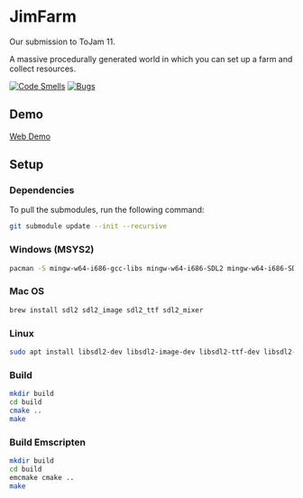 # JimFarm

Our submission to ToJam 11.

A massive procedurally generated world in which you can set up a farm and collect resources.

[![Code Smells](https://sonarcloud.io/api/project_badges/measure?project=AdsGames_JimFarm&metric=code_smells)](https://sonarcloud.io/summary/new_code?id=AdsGames_JimFarm)
[![Bugs](https://sonarcloud.io/api/project_badges/measure?project=AdsGames_JimFarm&metric=bugs)](https://sonarcloud.io/summary/new_code?id=AdsGames_JimFarm)

## Demo

[Web Demo](https://adsgames.github.io/JimFarm/)

## Setup

### Dependencies

To pull the submodules, run the following command:

```bash
git submodule update --init --recursive
```

### Windows (MSYS2)

```bash
pacman -S mingw-w64-i686-gcc-libs mingw-w64-i686-SDL2 mingw-w64-i686-SDL2_mixer mingw-w64-i686-SDL2_image mingw-w64-i686-SDL2_ttf
```

### Mac OS

```bash
brew install sdl2 sdl2_image sdl2_ttf sdl2_mixer
```

### Linux

```bash
sudo apt install libsdl2-dev libsdl2-image-dev libsdl2-ttf-dev libsdl2-mixer-dev
```

### Build

```bash
mkdir build
cd build
cmake ..
make
```

### Build Emscripten

```bash
mkdir build
cd build
emcmake cmake ..
make
```
